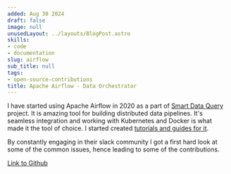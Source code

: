 ```yaml
---
added: Aug 30 2024
draft: false
image: null
unusedLayout: ../layouts/BlogPost.astro
skills:
- code
- documentation
slug: airflow
sub_title: null
tags:
- open-source-contributions
title: Apache Airflow - Data Orchestrator
---
```


I have started using Apache Airflow in 2020 as a part of [Smart Data Query](/projects/smart-data-query/) project. It is amazing tool for building distributed data pipelines. It's seamless integration and working with Kubernetes and Docker is what made it the tool of choice. I started created [tutorials and guides for it](/talks/distributed-data-pipelines-in-python/).

By constantly engaging in their slack community I got a first hard look at some of the common issues, hence leading to some of the contributions.

[Link to Github](https://github.com/apache/airflow/issues?q=author%3Abhavaniravi+)